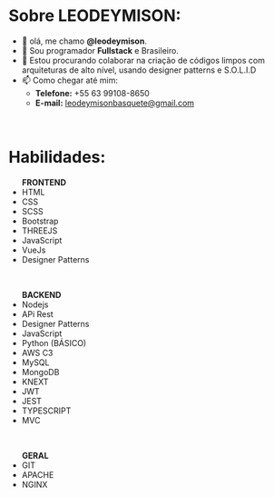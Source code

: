 <strong><h1>Sobre LEODEYMISON:</h1></strong>
- 👋 olá, me chamo <strong>@leodeymison</strong>.
- 👀 Sou programador <strong>Fullstack</strong> e Brasileiro.
- 💞️ Estou procurando colaborar na criação de códigos limpos com arquiteturas de alto nível, usando designer patterns e S.O.L.I.D
- 📫 Como chegar até mim:<br>
  - <strong>Telefone:</strong> +55 63 99108-8650 <br>
  - <strong>E-mail:</strong> leodeymisonbasquete@gmail.com

<br>
<strong><h1>Habilidades:</h1></strong>
<ul>
  <strong>FRONTEND</strong>
  <li>HTML</li>
  <li>CSS</li>
  <li>SCSS</li>
  <li>Bootstrap</li>
  <li>THREEJS</li>
  <li>JavaScript</li>
  <li>VueJs</li>
  <li>Designer Patterns</li>
</ul>
<br>
<ul>
  <strong>BACKEND</strong>
  <li>Nodejs</li>
  <li>APi Rest</li>
  <li>Designer Patterns</li>
  <li>JavaScript</li>
  <li>Python (BÁSICO)</li>
  <li>AWS C3</li>
  <li>MySQL</li>
  <li>MongoDB</li>
  <li>KNEXT</li>
  <li>JWT</li>
  <li>JEST</li>
  <li>TYPESCRIPT</li>
  <li>MVC</li>
</ul>
<br>
<ul>
  <strong>GERAL</strong>
  <li>GIT</li>
  <li>APACHE</li>
  <li>NGINX</li>
</ul>
